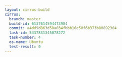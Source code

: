 ```yaml
---
layout: cirrus-build
cirrus:
  branch: master
  build-id: 6137614594473984
  commit: a4dd9d863d50a034fbbb16c50f6b373b80892304
  task-id: 5437831345078272
  task-number: 4
  os-name: Ubuntu
  test-result: 0
---
```

